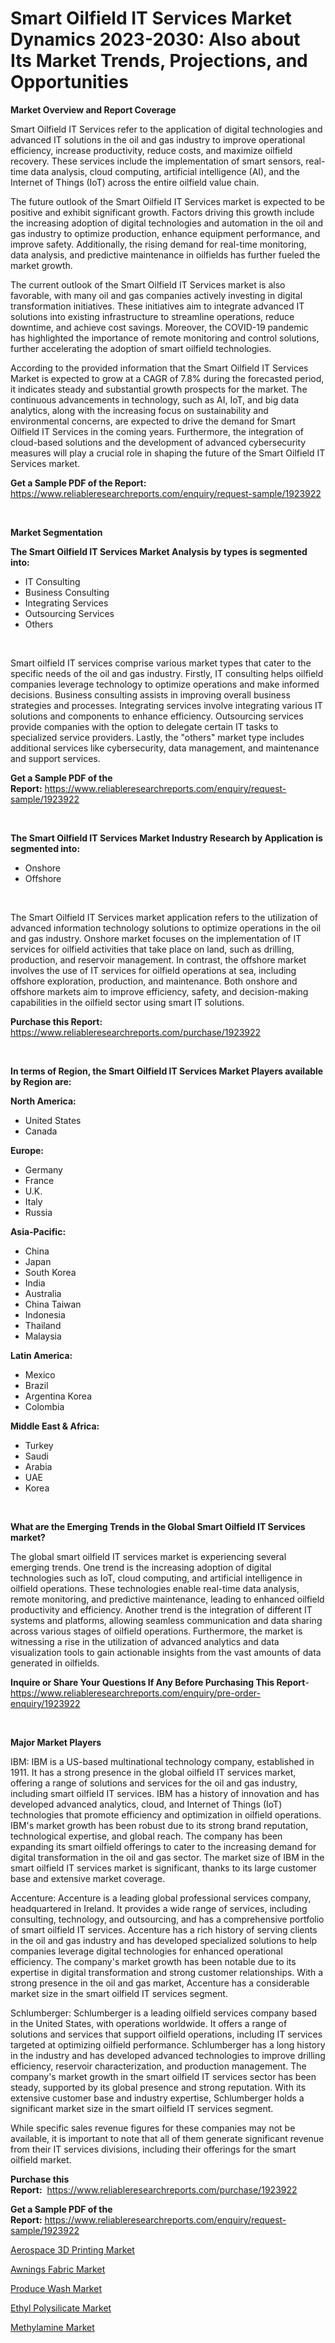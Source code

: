 <p><h1>Smart Oilfield IT Services Market Dynamics 2023-2030: Also about Its Market Trends, Projections, and Opportunities</h1></p><p><strong>Market Overview and Report Coverage</strong></p>
<p><p>Smart Oilfield IT Services refer to the application of digital technologies and advanced IT solutions in the oil and gas industry to improve operational efficiency, increase productivity, reduce costs, and maximize oilfield recovery. These services include the implementation of smart sensors, real-time data analysis, cloud computing, artificial intelligence (AI), and the Internet of Things (IoT) across the entire oilfield value chain.</p><p>The future outlook of the Smart Oilfield IT Services market is expected to be positive and exhibit significant growth. Factors driving this growth include the increasing adoption of digital technologies and automation in the oil and gas industry to optimize production, enhance equipment performance, and improve safety. Additionally, the rising demand for real-time monitoring, data analysis, and predictive maintenance in oilfields has further fueled the market growth.</p><p>The current outlook of the Smart Oilfield IT Services market is also favorable, with many oil and gas companies actively investing in digital transformation initiatives. These initiatives aim to integrate advanced IT solutions into existing infrastructure to streamline operations, reduce downtime, and achieve cost savings. Moreover, the COVID-19 pandemic has highlighted the importance of remote monitoring and control solutions, further accelerating the adoption of smart oilfield technologies.</p><p>According to the provided information that the Smart Oilfield IT Services Market is expected to grow at a CAGR of 7.8% during the forecasted period, it indicates steady and substantial growth prospects for the market. The continuous advancements in technology, such as AI, IoT, and big data analytics, along with the increasing focus on sustainability and environmental concerns, are expected to drive the demand for Smart Oilfield IT Services in the coming years. Furthermore, the integration of cloud-based solutions and the development of advanced cybersecurity measures will play a crucial role in shaping the future of the Smart Oilfield IT Services market.</p></p>
<p><strong>Get a Sample PDF of the Report:</strong> <a href="https://www.reliableresearchreports.com/enquiry/request-sample/1923922">https://www.reliableresearchreports.com/enquiry/request-sample/1923922</a></p>
<p>&nbsp;</p>
<p><strong>Market Segmentation</strong></p>
<p><strong>The Smart Oilfield IT Services Market Analysis by types is segmented into:</strong></p>
<p><ul><li>IT Consulting</li><li>Business Consulting</li><li>Integrating Services</li><li>Outsourcing Services</li><li>Others</li></ul></p>
<p>&nbsp;</p>
<p><p>Smart oilfield IT services comprise various market types that cater to the specific needs of the oil and gas industry. Firstly, IT consulting helps oilfield companies leverage technology to optimize operations and make informed decisions. Business consulting assists in improving overall business strategies and processes. Integrating services involve integrating various IT solutions and components to enhance efficiency. Outsourcing services provide companies with the option to delegate certain IT tasks to specialized service providers. Lastly, the "others" market type includes additional services like cybersecurity, data management, and maintenance and support services.</p></p>
<p><strong>Get a Sample PDF of the Report:</strong>&nbsp;<a href="https://www.reliableresearchreports.com/enquiry/request-sample/1923922">https://www.reliableresearchreports.com/enquiry/request-sample/1923922</a></p>
<p>&nbsp;</p>
<p><strong>The Smart Oilfield IT Services Market Industry Research by Application is segmented into:</strong></p>
<p><ul><li>Onshore</li><li>Offshore</li></ul></p>
<p>&nbsp;</p>
<p><p>The Smart Oilfield IT Services market application refers to the utilization of advanced information technology solutions to optimize operations in the oil and gas industry. Onshore market focuses on the implementation of IT services for oilfield activities that take place on land, such as drilling, production, and reservoir management. In contrast, the offshore market involves the use of IT services for oilfield operations at sea, including offshore exploration, production, and maintenance. Both onshore and offshore markets aim to improve efficiency, safety, and decision-making capabilities in the oilfield sector using smart IT solutions.</p></p>
<p><strong>Purchase this Report:</strong>&nbsp; <a href="https://www.reliableresearchreports.com/purchase/1923922">https://www.reliableresearchreports.com/purchase/1923922</a></p>
<p>&nbsp;</p>
<p><strong>In terms of Region, the Smart Oilfield IT Services Market Players available by Region are:</strong></p>
<p>
    <p> <strong> North America: </strong>
        <ul>
            <li>United States</li>
            <li>Canada</li>
        </ul>
        </p> 
    <p> <strong> Europe: </strong>
        <ul>
            <li>Germany</li>
            <li>France</li>
            <li>U.K.</li>
            <li>Italy</li>
            <li>Russia</li>
        </ul>
        </p> 
    <p> <strong> Asia-Pacific: </strong>
        <ul>
            <li>China</li>
            <li>Japan</li>
            <li>South Korea</li>
            <li>India</li>
            <li>Australia</li>
            <li>China Taiwan</li>
            <li>Indonesia</li>
            <li>Thailand</li>
            <li>Malaysia</li>
        </ul>
        </p> 
    <p> <strong> Latin America: </strong>
        <ul>
            <li>Mexico</li>
            <li>Brazil</li>
            <li>Argentina Korea</li>
            <li>Colombia</li>
        </ul>
        </p> 
    <p> <strong> Middle East & Africa: </strong>
        <ul>
            <li>Turkey</li>
            <li>Saudi</li>
            <li>Arabia</li>
            <li>UAE</li>
            <li>Korea</li>
        </ul>
    </p>
    </p>
<p>&nbsp;</p>
<p><strong>What are the Emerging Trends in the Global Smart Oilfield IT Services market?</strong></p>
<p><p>The global smart oilfield IT services market is experiencing several emerging trends. One trend is the increasing adoption of digital technologies such as IoT, cloud computing, and artificial intelligence in oilfield operations. These technologies enable real-time data analysis, remote monitoring, and predictive maintenance, leading to enhanced oilfield productivity and efficiency. Another trend is the integration of different IT systems and platforms, allowing seamless communication and data sharing across various stages of oilfield operations. Furthermore, the market is witnessing a rise in the utilization of advanced analytics and data visualization tools to gain actionable insights from the vast amounts of data generated in oilfields.</p></p>
<p><strong>Inquire or Share Your Questions If Any Before Purchasing This Report</strong>- <a href="https://www.reliableresearchreports.com/enquiry/pre-order-enquiry/1923922">https://www.reliableresearchreports.com/enquiry/pre-order-enquiry/1923922</a></p>
<p>&nbsp;</p>
<p><strong>Major Market Players</strong></p>
<p><p>IBM: IBM is a US-based multinational technology company, established in 1911. It has a strong presence in the global oilfield IT services market, offering a range of solutions and services for the oil and gas industry, including smart oilfield IT services. IBM has a history of innovation and has developed advanced analytics, cloud, and Internet of Things (IoT) technologies that promote efficiency and optimization in oilfield operations. IBM's market growth has been robust due to its strong brand reputation, technological expertise, and global reach. The company has been expanding its smart oilfield offerings to cater to the increasing demand for digital transformation in the oil and gas sector. The market size of IBM in the smart oilfield IT services market is significant, thanks to its large customer base and extensive market coverage.</p><p>Accenture: Accenture is a leading global professional services company, headquartered in Ireland. It provides a wide range of services, including consulting, technology, and outsourcing, and has a comprehensive portfolio of smart oilfield IT services. Accenture has a rich history of serving clients in the oil and gas industry and has developed specialized solutions to help companies leverage digital technologies for enhanced operational efficiency. The company's market growth has been notable due to its expertise in digital transformation and strong customer relationships. With a strong presence in the oil and gas market, Accenture has a considerable market size in the smart oilfield IT services segment.</p><p>Schlumberger: Schlumberger is a leading oilfield services company based in the United States, with operations worldwide. It offers a range of solutions and services that support oilfield operations, including IT services targeted at optimizing oilfield performance. Schlumberger has a long history in the industry and has developed advanced technologies to improve drilling efficiency, reservoir characterization, and production management. The company's market growth in the smart oilfield IT services sector has been steady, supported by its global presence and strong reputation. With its extensive customer base and industry expertise, Schlumberger holds a significant market size in the smart oilfield IT services segment.</p><p>While specific sales revenue figures for these companies may not be available, it is important to note that all of them generate significant revenue from their IT services divisions, including their offerings for the smart oilfield market.</p></p>
<p><strong>Purchase this Report:</strong>&nbsp;&nbsp;<a href="https://www.reliableresearchreports.com/purchase/1923922">https://www.reliableresearchreports.com/purchase/1923922</a></p>
<p></p>
<p><strong>Get a Sample PDF of the Report:</strong>&nbsp;<a href="https://www.reliableresearchreports.com/enquiry/request-sample/1923922">https://www.reliableresearchreports.com/enquiry/request-sample/1923922</a></p>
<p><p><a href="https://medium.com/@angelageorge32/aerospace-3d-printing-market-analysis-its-cagr-market-segmentation-and-global-industry-overview-ce922e1f453d">Aerospace 3D Printing Market</a></p><p><a href="https://medium.com/@randyrose31/analyzing-awnings-fabric-market-global-industry-perspective-and-forecast-2023-to-2030-429ae8588ca3">Awnings Fabric Market</a></p><p><a href="https://medium.com/@kennethjensen27/produce-wash-market-share-evolution-and-market-growth-trends-2023-2030-1bd54b0b1ccc">Produce Wash Market</a></p><p><a href="https://medium.com/@patriciaday39/ethyl-polysilicate-market-insights-into-market-cagr-market-trends-and-growth-strategies-f4ccea68c922">Ethyl Polysilicate Market</a></p><p><a href="https://medium.com/@donaldmendez2018/methylamine-market-analysis-and-sze-forecasted-for-period-from-2023-to-2030-238ffabf518f">Methylamine Market</a></p></p>